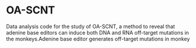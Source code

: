 # OA-SCNT
Data analysis code for the study of OA-SCNT, a method to reveal that adenine base editors can induce both DNA and RNA off-target mutations in the monkeys.Adenine base editor generates off-target mutations in monkey
